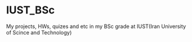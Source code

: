 # IUST_BSc
My projects, HWs, quizes and etc in my BSc grade at IUST(Iran University of Scince and Technology)
